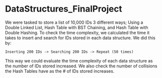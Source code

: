 # DataStructures_FinalProject

We were tasked to store a list of 10,000 IDs 3 different ways; Using a Double Linked List, Hash Table with BST Chaining, and Hash Table with Double Hashing. 
To check the time complexity, we calculated the time it takes to insert and search for IDs stored in each data structure. We did this by:

    Inserting 200 IDs -> Searching 200 IDs -> Repeat (50 times)
    
This way we could evaluate the time complexity of each data structure as the number of IDs stored increased. 
We also check the number of collisions the Hash Tables have as the # of IDs stored increases.
